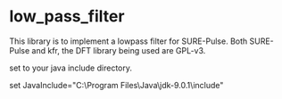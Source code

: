 # low_pass_filter

This library is to implement a lowpass filter for SURE-Pulse. Both SURE-Pulse and kfr, the DFT library being used are GPL-v3.

set to your java include directory.

set JavaInclude="C:\Program Files\Java\jdk-9.0.1\include"

